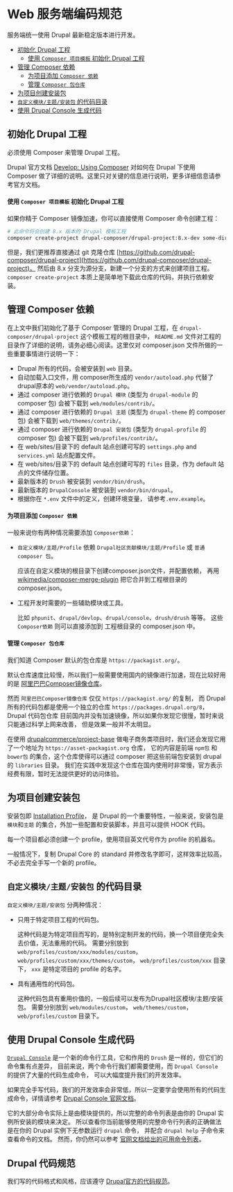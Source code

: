 # Web 服务端编码规范

服务端统一使用 Drupal 最新稳定版本进行开发。

- [初始化 Drupal 工程](#初始化-Drupal-工程)
  - [使用 `Composer 项目模板` 初始化 Drupal 工程](使用-Composer-项目模板-初始化-Drupal-工程)
- [管理 Composer 依赖](#管理-Composer-依赖)
  - [为项目添加 `Composer 依赖`](#为项目添加-Composer-依赖)
  - [管理 `Composer 包仓库`](#管理-Composer-包仓库)
- [为项目创建安装包](#为项目创建安装包)
- [`自定义模块/主题/安装包` 的代码目录](#自定义模块主题安装包-的代码目录)
- [使用 Drupal Console 生成代码](#使用-Drupal-Console-生成代码)

## 初始化 Drupal 工程

必须使用 Composer 来管理 Drupal 工程。

Drupal 官方文档 [Develop: Using Composer](https://www.drupal.org/docs/develop/using-composer)
对如何在 Drupal 下使用 Composer 做了详细的说明。这里只对关键的信息进行说明，更多详细信息请参考官方文档。

#### 使用 `Composer 项目模板` 初始化 Drupal 工程

如果你精于 Composer 镜像加速，你可以直接使用 Composer 命令创建工程：

```bash
# 此命令将会创建 8.x 版本的 Drupal 模板工程
composer create-project drupal-composer/drupal-project:8.x-dev some-dir --stability dev --no-interaction
```

但是，我们更推荐直接通过 git 克隆仓库
[https://github.com/drupal-composer/drupal-project](https://github.com/drupal-composer/drupal-project)，
然后由 8.x 分支为源分支，新建一个分支的方式来创建项目工程。
`composer create-project` 本质上是简单地下载此仓库的代码，并执行依赖安装。

## 管理 Composer 依赖

在上文中我们初始化了基于 Composer 管理的 Drupal 工程，在 `drupal-composer/drupal-project` 这个模板工程的根目录中，
`README.md` 文件对工程的目录作了详细的说明，请务必细心阅读。这里仅对 composer.json 文件所做的一些重要事情进行说明一下：

- Drupal 所有的代码，会被安装到 `web` 目录。
- 自动加载入口文件，用 composer所生成的 `vendor/autoload.php` 代替了drupal原本的 `web/vendor/autoload.php`。
- 通过 composer 进行依赖的 `Drupal 模块` (类型为 `drupal-module` 的 composer 包) 会被下载到 `web/modules/contrib/`。
- 通过 composer 进行依赖的 `Drupal 主题` (类型为 `drupal-theme` 的 composer 包) 会被下载到 `web/themes/contrib/`。
- 通过 composer 进行依赖的 `Drupal 安装包` (类型为 `drupal-profile` 的 composer 包) 会被下载到 `web/profiles/contrib/`。
- 在 web/sites/目录下的 default 站点创建可写的 `settings.php` and `services.yml` 站点配置文件。
- 在 web/sites/目录下的 default 站点创建可写的 `files` 目录，作为 default 站点的文件储存位置。
- 最新版本的 `Drush` 被安装到 `vendor/bin/drush`。
- 最新版本的 `DrupalConsole` 被安装到 `vendor/bin/drupal`。
- 根据你在 `*.env` 文件中的定义，创建环境变量， 请参考`.env.example`。

#### 为项目添加 `Composer 依赖`

一般来说你有两种情况需要添加 `Composer依赖`：

- `自定义模块/主题/Profile` 依赖 `Drupal社区贡献模块/主题/Profile` 或 `普通 composer 包`。
  
  应该在自定义模块的根目录下创建composer.json文件，并配置依赖，
  再用 [wikimedia/composer-merge-plugin](https://github.com/wikimedia/composer-merge-plugin) 
  把它合并到工程根目录的 composer.json。

- 工程开发时需要的一些辅助模块或工具。
  
  比如 `phpunit`、`drupal/devlop`、`drupal/console`、`drush/drush` 等等。
  这些 `Composer依赖` 则可以直接添加到 工程根目录的 composer.json 中。

#### 管理 `Composer 包仓库`

我们知道 Composer 默认的包仓库是 `https://packagist.org/`。

默认仓库速度比较慢，所以我们一般需要使用国内的镜像进行加速，现在比较好用的是
[阿里巴巴Composer镜像仓库](https://developer.aliyun.com/composer)。

然而 `阿里巴巴Composer镜像仓库` 仅仅 `https://packagist.org/` 的复制，
而 Drupal 所有的代码包都是使用一个独立的仓库 `https://packages.drupal.org/8`，
Drupal 代码包仓库 目前国内并没有加速镜像，所以如果你发现它很慢，暂时来说只能通过科学上网来改善，
但是效果一般并不太明显。

在使用 [drupalcommerce/project-base](https://github.com/drupalcommerce/project-base)
做电子商务类项目时，我们还会发现它用了一个地址为 `https://asset-packagist.org` 仓库，
它的内容是前端 `npm包` 和 `bower包` 的集合，这个仓库使得可以通过 composer 把这些前端包安装到 drupal 的 `libraries` 目录。
我们在实践中发现这个仓库在国内使用时非常慢，官方表示经费有限，暂时无法提供更好的访问体验。

## 为项目创建安装包

安装包即 [Installation Profile](https://www.drupal.org/docs/8/distributions/creating-distributions/how-to-write-a-drupal-8-installation-profile)，
是 Drupal 的一个重要特性，一般来说，安装包是`模块`和`主题` 的集合，外加一些配置和安装脚本，并且可以提供 HOOK 代码。

每一个项目都必须创建一个 profile，使用项目英文代号作为 profile 的机器名。

一般情况下，复制 Drupal Core 的 standard 并修改名字即可，这样效率比较高，不必去完全手写一个新的 profile。

## `自定义模块/主题/安装包` 的代码目录

`自定义模块/主题/安装包` 分两种情况：

- 只用于特定项目工程的代码包。

  这种代码是为特定项目而写的，是特别定制开发的代码，换一个项目便完全失去价值，无法重用的代码。
  需要分别放到 
  `web/profiles/custom/xxx/modules/custom`，
  `web/profiles/custom/xxx/themes/custom`，
  `web/profiles/custom/xxx` 目录下，
  `xxx` 是特定项目的 profile 的名字。

- 具有通用性的代码包。

  这种代码包具有重用价值的，一般后续可以发布为Drupal社区模块/主题/安装包。
  需要分别放到 
  `web/modules/custom`，
  `web/themes/custom`，
  `web/profiles/custom` 目录下。

## 使用 Drupal Console 生成代码

[`Drupal Console`](https://drupalconsole.com/) 是一个新的命令行工具，它和作用的 `Drush` 是一样的，但它们的命令集有点差异，
目前来说，两个命令行我们都需要使用，而 `Drupal Console` 的提供了大量的代码生成命令，
可以大幅度提升我们的开发效率。

如果完全手写代码，我们的开发效率会非常低，所以一定要学会使用所有的代码生成命令，详情请参考
[Drupal Console 官网文档](https://drupalconsole.com/docs)。

它的大部分命令实际上是由模块提供的，所以完整的命令列表是由你的 Drupal 实例所安装的模块来决定。
所以查看你当前能够使用的完整命令行列表的正确做法是在你的 Drupal 实例下无参数运行 `drupal` 命令，
并配合 `drupal help` 子命令来查看命令的文档。
然而，你仍然可以参考 [官网文档给出的可用命令列表](https://drupalconsole.com/docs/en/commands/)。

## Drupal 代码规范

我们写的代码格式和风格，应该遵守 [Drupal官方的代码规范](https://www.drupal.org/docs/develop/standards)。